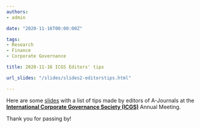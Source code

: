 ```yaml
---
authors:
- admin

date: "2020-11-16T00:00:00Z"

tags: 
- Research
- Finance
- Corporate Governance

title: 2020-11-16 ICGS Editors' tips

url_slides: "/slides/slides2-editorstips.html"

---
```


<!-- https://raw.githubusercontent.com/yihui/blogdown-static/master/content/_index.md -->

Here are some [slides](/slides/slides2-editorstips.html) with a list of tips made by editors of A-Journals at the [**International Corporate Governance Society (ICGS)**](https://icgsociety.org/) Annual Meeting.


Thank you for passing by!
